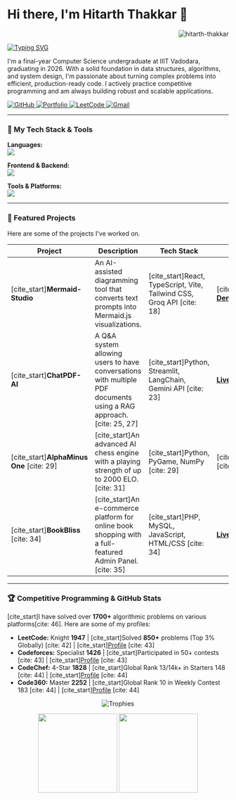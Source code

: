 # Hi there, I'm Hitarth Thakkar 👋

<p align="right"> 
  <img src="https://komarev.com/ghpvc/?username=HitarthThakkar&label=Profile%20Views&color=blueviolet&style=flat" alt="hitarth-thakkar" /> 
</p>

<a href="https://git.io/typing-svg"><img src="https://readme-typing-svg.demolab.com?font=Fira+Code&weight=600&size=25&pause=1000&color=20C20E&background=00000000&width=435&lines=Full-Stack+Developer;Competitive+Programmer;Lifelong+Learner" alt="Typing SVG" /></a>

I'm a final-year Computer Science undergraduate at IIIT Vadodara, graduating in 2026. With a solid foundation in data structures, algorithms, and system design, I'm passionate about turning complex problems into efficient, production-ready code. I actively practice competitive programming and am always building robust and scalable applications.

<p align="left">
  <a href="https://github.com/HitarthThakkar" target="_blank">
    <img src="https://img.shields.io/badge/GitHub-181717?style=for-the-badge&logo=github&logoColor=white" alt="GitHub"/>
  </a>
  <a href="https://hitarth-thakkar-portfolio.vercel.app/" target="_blank">
    <img src="https://img.shields.io/badge/Portfolio-000000?style=for-the-badge&logo=Vercel&logoColor=white" alt="Portfolio"/>
  </a>
  <a href="https://leetcode.com/u/Hitarth-Thakkar/" target="_blank">
    <img src="https://img.shields.io/badge/LeetCode-FFA116?style=for-the-badge&logo=LeetCode&logoColor=black" alt="LeetCode"/>
  </a>
   <a href="mailto:hitarththakkar0212@gmail.com" target="_blank">
    <img src="https://img.shields.io/badge/Gmail-EA4335?style=for-the-badge&logo=Gmail&logoColor=white" alt="Gmail"/>
  </a>
</p>

---

### 🚀 My Tech Stack & Tools

<p align="left">
  <strong>Languages:</strong><br>
  <a href="https://skillicons.dev">
    <img src="https://skillicons.dev/icons?i=python,cpp,java,javascript,typescript,html,css,php,mysql" />
  </a>
</p>
<p align="left">
  <strong>Frontend & Backend:</strong><br>
  <a href="https://skillicons.dev">
    <img src="https://skillicons.dev/icons?i=react,nextjs,redux,nodejs,express,mongodb,tailwind" />
  </a>
</p>
<p align="left">
  <strong>Tools & Platforms:</strong><br>
  <a href="https://skillicons.dev">
    <img src="https://skillicons.dev/icons?i=git,github,linux,firebase,pytorch,numpy,vite" />
  </a>
</p>

---

### 🔧 Featured Projects

Here are some of the projects I've worked on.

| Project                                     | Description                                                                                             | Tech Stack                                                        | Links                                                                                                                                                                                                                                                                |
| ------------------------------------------- | ------------------------------------------------------------------------------------------------------- | ----------------------------------------------------------------- | -------------------------------------------------------------------------------------------------------------------------------------------------------------------------------------------------------------------------------------------------------------------- |
| [cite_start]**Mermaid-Studio** | An AI-assisted diagramming tool that converts text prompts into Mermaid.js visualizations.     | [cite_start]React, TypeScript, Vite, Tailwind CSS, Groq API [cite: 18]       | [cite_start]<a href="https://mermaid-studio.vercel.app/">**Live Demo**</a>                                                                                                                                                                                          |
| [cite_start]**ChatPDF-AI** | A Q&A system allowing users to have conversations with multiple PDF documents using a RAG approach. [cite: 25, 27] | [cite_start]Python, Streamlit, LangChain, Gemini API [cite: 23]                 | <a href="https://chat-pdf-ai.streamlit.app/">**Live Demo**</a>                                                                                                                                                                                          |
| [cite_start]**AlphaMinus One** [cite: 29] | [cite_start]An advanced AI chess engine with a playing strength of up to 2000 ELO. [cite: 31]                           | [cite_start]Python, PyGame, NumPy [cite: 29]                                   | [cite_start]<a href="https://github.com/HitarthThakkar/AlphaMinus-One-Chess-Engine/releases/tag/v1.0.0">**Download**</a> [cite: 34]                                                                                                                                                           |
| [cite_start]**BookBliss** [cite: 34] | [cite_start]An e-commerce platform for online book shopping with a full-featured Admin Panel. [cite: 35] | [cite_start]PHP, MySQL, JavaScript, HTML/CSS [cite: 34] |<a href="https://bookbliss.000webhostapp.com/">**Live Demo**</a> |

---

### 🏆 Competitive Programming & GitHub Stats

[cite_start]I have solved over **1700+** algorithmic problems on various platforms[cite: 46]. Here are some of my profiles:

-   **LeetCode:** Knight **1947** | [cite_start]Solved **850+** problems (Top 3% Globally) [cite: 42] | [cite_start]<a href="https://leetcode.com/u/Hitarth-Thakkar/">Profile</a> [cite: 43]
-   **Codeforces:** Specialist **1426** | [cite_start]Participated in 50+ contests [cite: 43] | [cite_start]<a href="https://codeforces.com/profile/Hitarth-Thakkar">Profile</a> [cite: 43]
-   **CodeChef:** 4-Star **1828** | [cite_start]Global Rank 13/14k+ in Starters 148 [cite: 44] | [cite_start]<a href="https://www.codechef.com/users/hitarth_2122">Profile</a> [cite: 44]
-   **Code360:** Master **2252** | [cite_start]Global Rank 10 in Weekly Contest 183 [cite: 44] | [cite_start]<a href="https://www.naukri.com/code360/profile/hitarth_2122">Profile</a> [cite: 44]

<p align="center">
  <img src="https://github-profile-trophy.vercel.app/?username=HitarthThakkar&theme=tokyonight&row=1&column=7&no-frame=true&no-bg=true" alt="Trophies" />
</p>

<p align="center">
  <img height="180em" src="https://github-readme-stats.vercel.app/api?username=HitarthThakkar&show_icons=true&theme=tokyonight&include_all_commits=true&count_private=true"/>
  <img height="180em" src="https://github-readme-stats.vercel.app/api/top-langs/?username=HitarthThakkar&layout=compact&langs_count=8&theme=tokyonight"/>
</p>
